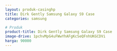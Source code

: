 ```yaml
---
layout: produk-casinghp
title: Dirk Gently Samsung Galaxy S9 Case
categories: samsung

# Produk
product-title: Dirk Gently Samsung Galaxy S9 Case
image-drive: 1pchvMpG4uFWwYhAFgKcSeQFnhUKGCDVi
harga: 90000
---
```

